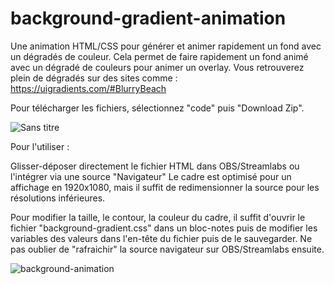 # background-gradient-animation
Une animation HTML/CSS pour générer et animer rapidement un fond avec un dégradés de couleur. Cela permet de faire rapidement un fond animé avec un dégradé de couleurs pour animer un overlay. Vous retrouverez plein de dégradés sur des sites comme : https://uigradients.com/#BlurryBeach

Pour télécharger les fichiers, sélectionnez "code" puis "Download Zip".

![Sans titre](https://user-images.githubusercontent.com/91347360/204094734-a6e8c120-68c8-44e5-8cd8-124624642ac9.png)

Pour l'utiliser :

Glisser-déposer directement le fichier HTML dans OBS/Streamlabs ou l'intégrer via une source "Navigateur" Le cadre est optimisé pour un affichage en 1920x1080, mais il suffit de redimensionner la source pour les résolutions inférieures.

Pour modifier la taille, le contour, la couleur du cadre, il suffit d'ouvrir le fichier "background-gradient.css" dans un bloc-notes puis de modifier les variables des valeurs dans l'en-tête du fichier puis de le sauvegarder. Ne pas oublier de "rafraichir" la source navigateur sur OBS/Streamlabs ensuite.

![background-animation](https://user-images.githubusercontent.com/91347360/204094242-8515bab2-78ec-4b64-80ad-15b36cbf20c9.gif)
